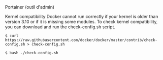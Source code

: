 Portainer (outil d'admin)

Kernel compatibility
Docker cannot run correctly if your kernel is older than version 3.10 or if it is missing some modules. To check kernel compatibility, you can download and run the check-config.sh script.

    $ curl https://raw.githubusercontent.com/docker/docker/master/contrib/check-config.sh > check-config.sh

    $ bash ./check-config.sh